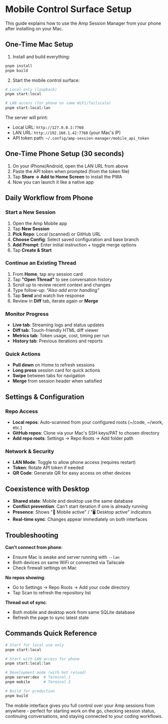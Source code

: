 # Mobile Control Surface Setup

This guide explains how to use the Amp Session Manager from your phone after installing on your Mac.

## One-Time Mac Setup

1. Install and build everything:
```bash
pnpm install
pnpm build
```

2. Start the mobile control surface:
```bash
# Local only (loopback)
pnpm start:local

# LAN access (for phone on same WiFi/Tailscale)  
pnpm start:local:lan
```

The server will print:
- Local URL: `http://127.0.0.1:7760`
- LAN URL: `http://192.168.1.42:7760` (your Mac's IP)
- API token path: `~/.config/amp-session-manager/mobile_api_token`

## One-Time Phone Setup (30 seconds)

1. On your iPhone/Android, open the LAN URL from above
2. Paste the API token when prompted (from the token file)
3. Tap **Share → Add to Home Screen** to install the PWA
4. Now you can launch it like a native app

## Daily Workflow from Phone

### Start a New Session
1. Open the Amp Mobile app 
2. Tap **New Session**
3. **Pick Repo**: Local (scanned) or GitHub URL
4. **Choose Config**: Select saved configuration and base branch
5. **Add Prompt**: Enter initial instruction + toggle merge options
6. Tap **Create & Start**

### Continue an Existing Thread
1. From **Home**, tap any session card
2. Tap **"Open Thread"** to see conversation history
3. Scroll up to review recent context and changes
4. Type follow-up: *"Also add error handling"*
5. Tap **Send** and watch live response
6. Review in **Diff** tab, iterate again or **Merge**

### Monitor Progress
- **Live tab**: Streaming logs and status updates
- **Diff tab**: Touch-friendly HTML diff viewer  
- **Metrics tab**: Token usage, cost, timing per run
- **History tab**: Previous iterations and reports

### Quick Actions
- **Pull down** on Home to refresh sessions
- **Long press** session card for quick actions
- **Swipe** between tabs for navigation
- **Merge** from session header when satisfied

## Settings & Configuration

### Repo Access
- **Local repos**: Auto-scanned from your configured roots (~/code, ~/work, etc.)
- **GitHub repos**: Clone via your Mac's SSH keys/PAT to chosen directory
- **Add repo roots**: Settings → Repo Roots → Add folder path

### Network & Security  
- **LAN Mode**: Toggle to allow phone access (requires restart)
- **Token**: Rotate API token if needed
- **QR Code**: Generate QR for easy access on other devices

## Coexistence with Desktop

- **Shared state**: Mobile and desktop use the same database
- **Conflict prevention**: Can't start iteration if one is already running
- **Presence**: Shows "📱 Mobile active" / "🖥️ Desktop active" indicators
- **Real-time sync**: Changes appear immediately on both interfaces

## Troubleshooting

**Can't connect from phone**:
- Ensure Mac is awake and server running with `--lan` 
- Both devices on same WiFi or connected via Tailscale
- Check firewall settings on Mac

**No repos showing**:
- Go to Settings → Repo Roots → Add your code directory
- Tap Scan to refresh the repository list

**Thread out of sync**:
- Both mobile and desktop work from same SQLite database
- Refresh the page to sync latest state

## Commands Quick Reference

```bash
# Start for local use only
pnpm start:local

# Start with LAN access for phone
pnpm start:local:lan  

# Development mode (with hot reload)
pnpm server:dev  # Terminal 1
pnpm mobile      # Terminal 2

# Build for production
pnpm build
```

The mobile interface gives you full control over your Amp sessions from anywhere - perfect for starting work on the go, checking session status, continuing conversations, and staying connected to your coding workflows.
